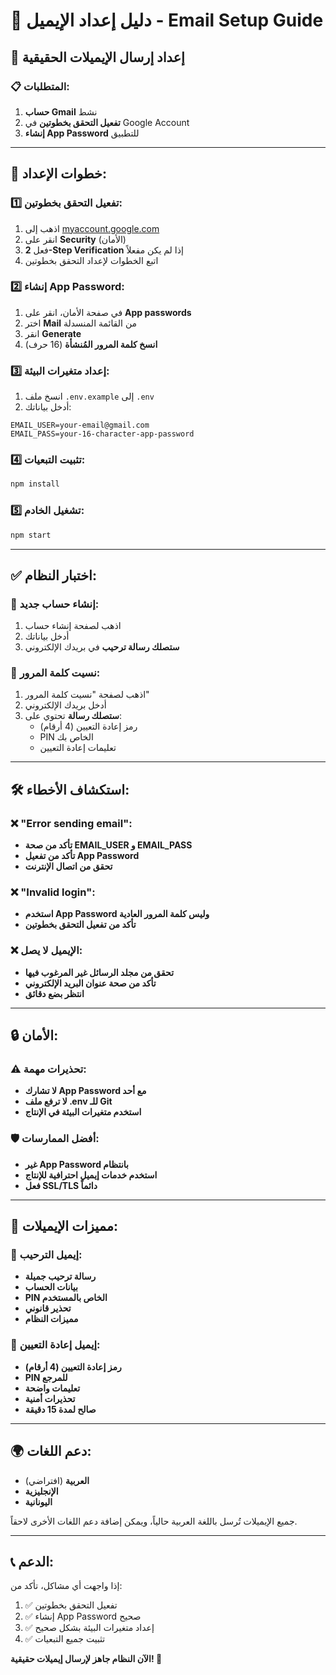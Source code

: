 # 📧 دليل إعداد الإيميل - Email Setup Guide

## 🚀 إعداد إرسال الإيميلات الحقيقية

### 📋 المتطلبات:
1. **حساب Gmail** نشط
2. **تفعيل التحقق بخطوتين** في Google Account
3. **إنشاء App Password** للتطبيق

---

## 🔧 خطوات الإعداد:

### 1️⃣ تفعيل التحقق بخطوتين:
1. اذهب إلى [myaccount.google.com](https://myaccount.google.com)
2. انقر على **Security** (الأمان)
3. فعل **2-Step Verification** إذا لم يكن مفعلاً
4. اتبع الخطوات لإعداد التحقق بخطوتين

### 2️⃣ إنشاء App Password:
1. في صفحة الأمان، انقر على **App passwords**
2. اختر **Mail** من القائمة المنسدلة
3. انقر **Generate**
4. **انسخ كلمة المرور المُنشأة** (16 حرف)

### 3️⃣ إعداد متغيرات البيئة:
1. انسخ ملف `.env.example` إلى `.env`
2. أدخل بياناتك:
```env
EMAIL_USER=your-email@gmail.com
EMAIL_PASS=your-16-character-app-password
```

### 4️⃣ تثبيت التبعيات:
```bash
npm install
```

### 5️⃣ تشغيل الخادم:
```bash
npm start
```

---

## ✅ اختبار النظام:

### 🔐 إنشاء حساب جديد:
1. اذهب لصفحة إنشاء حساب
2. أدخل بياناتك
3. **ستصلك رسالة ترحيب** في بريدك الإلكتروني

### 🔑 نسيت كلمة المرور:
1. اذهب لصفحة "نسيت كلمة المرور"
2. أدخل بريدك الإلكتروني
3. **ستصلك رسالة** تحتوي على:
   - رمز إعادة التعيين (4 أرقام)
   - PIN الخاص بك
   - تعليمات إعادة التعيين

---

## 🛠️ استكشاف الأخطاء:

### ❌ "Error sending email":
- **تأكد من صحة EMAIL_USER و EMAIL_PASS**
- **تأكد من تفعيل App Password**
- **تحقق من اتصال الإنترنت**

### ❌ "Invalid login":
- **استخدم App Password وليس كلمة المرور العادية**
- **تأكد من تفعيل التحقق بخطوتين**

### ❌ الإيميل لا يصل:
- **تحقق من مجلد الرسائل غير المرغوب فيها**
- **تأكد من صحة عنوان البريد الإلكتروني**
- **انتظر بضع دقائق**

---

## 🔒 الأمان:

### ⚠️ تحذيرات مهمة:
- **لا تشارك App Password مع أحد**
- **لا ترفع ملف .env للـ Git**
- **استخدم متغيرات البيئة في الإنتاج**

### 🛡️ أفضل الممارسات:
- **غير App Password بانتظام**
- **استخدم خدمات إيميل احترافية للإنتاج**
- **فعل SSL/TLS دائماً**

---

## 📱 مميزات الإيميلات:

### 📧 إيميل الترحيب:
- **رسالة ترحيب جميلة**
- **بيانات الحساب**
- **PIN الخاص بالمستخدم**
- **تحذير قانوني**
- **مميزات النظام**

### 🔑 إيميل إعادة التعيين:
- **رمز إعادة التعيين (4 أرقام)**
- **PIN للمرجع**
- **تعليمات واضحة**
- **تحذيرات أمنية**
- **صالح لمدة 15 دقيقة**

---

## 🌍 دعم اللغات:
- **العربية** (افتراضي)
- **الإنجليزية**
- **اليونانية**

جميع الإيميلات تُرسل باللغة العربية حالياً، ويمكن إضافة دعم اللغات الأخرى لاحقاً.

---

## 📞 الدعم:
إذا واجهت أي مشاكل، تأكد من:
1. ✅ تفعيل التحقق بخطوتين
2. ✅ إنشاء App Password صحيح
3. ✅ إعداد متغيرات البيئة بشكل صحيح
4. ✅ تثبيت جميع التبعيات

**الآن النظام جاهز لإرسال إيميلات حقيقية! 🎉**